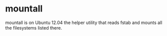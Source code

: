 # mountall

mountall is on Ubuntu 12.04 the helper utility that reads fstab and mounts all the filesystems listed there.
